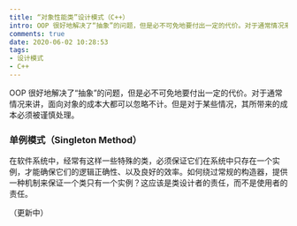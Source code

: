 ```yaml
---
title: “对象性能类”设计模式（C++）
intro: OOP 很好地解决了“抽象”的问题，但是必不可免地要付出一定的代价。对于通常情况来讲，面向对象的成本大都可以忽略不计。但是对于某些情况，其所带来的成本必须被谨慎处理。
comments: true
date: 2020-06-02 10:28:53
tags:
- 设计模式
- C++
---
```


OOP 很好地解决了“抽象”的问题，但是必不可免地要付出一定的代价。对于通常情况来讲，面向对象的成本大都可以忽略不计。但是对于某些情况，其所带来的成本必须被谨慎处理。

### 单例模式（Singleton Method）

在软件系统中，经常有这样一些特殊的类，必须保证它们在系统中只存在一个实例，才能确保它们的逻辑正确性、以及良好的效率。如何绕过常规的构造器，提供一种机制来保证一个类只有一个实例？这应该是类设计者的责任，而不是使用者的责任。

（更新中）